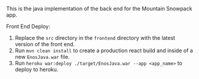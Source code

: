 This is the java implementation of the back end for the Mountain Snowpack app.

Front End Deploy:
1) Replace the `src` directory in the `frontend` directory with the latest version of the front end.
2) Run `mvn clean install` to create a production react build and inside of a new `EnosJava.war` file.
3) Run `heroku war:deploy ./target/EnosJava.war --app <app_name>` to deploy to heroku.
